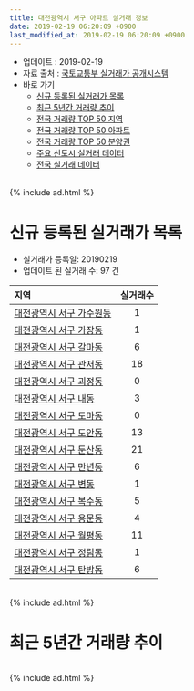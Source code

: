 ```yaml
---
title: 대전광역시 서구 아파트 실거래 정보
date: 2019-02-19 06:20:09 +0900
last_modified_at: 2019-02-19 06:20:09 +0900
---
```


* 업데이트 : 2019-02-19
* 자료 출처 : [국토교통부 실거래가 공개시스템](http://rt.molit.go.kr)
* 바로 가기
    * [신규 등록된 실거래가 목록](#신규-등록된-실거래가-목록)
    * [최근 5년간 거래량 추이](#최근-5년간-거래량-추이)
    * [전국 거래량 TOP 50 지역](https://ayogom.github.io/apt-trade-info/최근-3개월-전국에서-가장-거래가-많이-발생한-지역)
    * [전국 거래량 TOP 50 아파트](https://ayogom.github.io/apt-trade-info/최근-3개월-전국에서-가장-거래가-많이-발생한-아파트)
    * [전국 거래량 TOP 50 분양권](https://ayogom.github.io/apt-trade-info/최근-3개월-전국에서-가장-거래가-많이-발생한-분양권)
    * [주요 신도시 실거래 데이터](https://ayogom.github.io/apt-trade-info/주요-신도시)
    * [전국 실거래 데이터](https://ayogom.github.io/apt-trade-info/전국)

<br>
{% include ad.html %}
<br>

# 신규 등록된 실거래가 목록
* 실거래가 등록일: 20190219
* 업데이트 된 실거래 수: 97 건


|지역|실거래수|
|:---|:---:|
|[대전광역시 서구 가수원동](https://ayogom.github.io/apt-trade-info/대전광역시-서구-가수원동)|1|
|[대전광역시 서구 가장동](https://ayogom.github.io/apt-trade-info/대전광역시-서구-가장동)|1|
|[대전광역시 서구 갈마동](https://ayogom.github.io/apt-trade-info/대전광역시-서구-갈마동)|6|
|[대전광역시 서구 관저동](https://ayogom.github.io/apt-trade-info/대전광역시-서구-관저동)|18|
|[대전광역시 서구 괴정동](https://ayogom.github.io/apt-trade-info/대전광역시-서구-괴정동)|0|
|[대전광역시 서구 내동](https://ayogom.github.io/apt-trade-info/대전광역시-서구-내동)|3|
|[대전광역시 서구 도마동](https://ayogom.github.io/apt-trade-info/대전광역시-서구-도마동)|0|
|[대전광역시 서구 도안동](https://ayogom.github.io/apt-trade-info/대전광역시-서구-도안동)|13|
|[대전광역시 서구 둔산동](https://ayogom.github.io/apt-trade-info/대전광역시-서구-둔산동)|21|
|[대전광역시 서구 만년동](https://ayogom.github.io/apt-trade-info/대전광역시-서구-만년동)|6|
|[대전광역시 서구 변동](https://ayogom.github.io/apt-trade-info/대전광역시-서구-변동)|1|
|[대전광역시 서구 복수동](https://ayogom.github.io/apt-trade-info/대전광역시-서구-복수동)|5|
|[대전광역시 서구 용문동](https://ayogom.github.io/apt-trade-info/대전광역시-서구-용문동)|4|
|[대전광역시 서구 월평동](https://ayogom.github.io/apt-trade-info/대전광역시-서구-월평동)|11|
|[대전광역시 서구 정림동](https://ayogom.github.io/apt-trade-info/대전광역시-서구-정림동)|1|
|[대전광역시 서구 탄방동](https://ayogom.github.io/apt-trade-info/대전광역시-서구-탄방동)|6|


<br>
{% include ad.html %}
<br>

# 최근 5년간 거래량 추이


<div style="width:100%;">
    <canvas id="deal_progress" height="200"></canvas>
</div>

<script>
new Chart(document.getElementById("deal_progress"), {
    type: 'line',
    data: {
        labels: ['201402','201403','201404','201405','201406','201407','201408','201409','201410','201411','201412','201501','201502','201503','201504','201505','201506','201507','201508','201509','201510','201511','201512','201601','201602','201603','201604','201605','201606','201607','201608','201609','201610','201611','201612','201701','201702','201703','201704','201705','201706','201707','201708','201709','201710','201711','201712','201801','201802','201803','201804','201805','201806','201807','201808','201809','201810','201811','201812','201901','201902'],
        datasets: [{
            label: '매매',
            pointRadius: 1,
            data: [612, 581, 420, 431, 450, 462, 540, 621, 621, 487, 508, 563, 491, 729, 604, 544, 540, 629, 532, 532, 650, 583, 497, 485, 456, 612, 603, 586, 669, 689, 782, 810, 1132, 783, 612, 531, 599, 627, 536, 517, 572, 582, 609, 711, 522, 615, 582, 673, 673, 738, 458, 522, 519, 507, 799, 1066, 1297, 765, 544, 425, 83],
            borderColor: "rgba(255, 201, 14, 1)",
            backgroundColor: "rgba(255, 201, 14, 0.5)",
            fill: false,
            lineTension: 0
        },{
            label: '전월세',
            pointRadius: 1,
            data: [717, 706, 545, 507, 509, 567, 554, 590, 675, 648, 661, 796, 663, 664, 514, 458, 424, 488, 502, 430, 521, 458, 568, 647, 671, 598, 502, 500, 509, 566, 546, 526, 662, 631, 656, 584, 741, 573, 436, 415, 401, 451, 521, 490, 465, 538, 641, 613, 591, 594, 472, 462, 465, 449, 470, 437, 588, 590, 557, 521, 137],
            borderColor: "rgba(0, 141, 185, 1)",
            backgroundColor: "rgba(0, 141, 185, 0.5)",
            fill: false,
            lineTension: 0
        }
        ]
    },
    options: {
        responsive: true,
        title: {
            display: false
        },
        tooltips: {
            mode: 'index',
            intersect: false
        },
        hover: {
            mode: 'nearest',
            intersect: true
        },
        scales: {
            xAxes: [{
                display: true,
                scaleLabel: {
                    display: true,
                    labelString: '년/월'
                }
            }],
            yAxes: [{
                display: true,
                ticks: {
                    suggestedMin: 0,
                },
                scaleLabel: {
                    display: true,
                    labelString: '실거래 수'
                }
            }]
        }
    }
});

</script>


<br>
{% include ad.html %}
<br>

